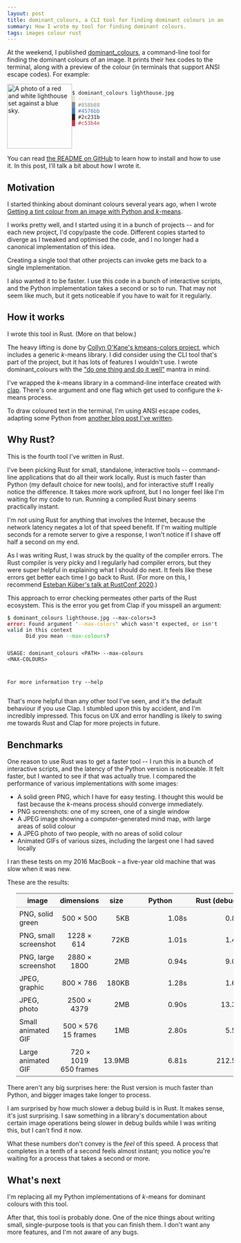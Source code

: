 ```yaml
---
layout: post
title: dominant_colours, a CLI tool for finding dominant colours in an image
summary: How I wrote my tool for finding dominant colours.
tags: images colour rust
---
```


At the weekend, I published [dominant_colours], a command-line tool for finding the dominant colours of an image.
It prints their hex codes to the terminal, along with a preview of the colour (in terminals that support ANSI escape codes).
For example:

<style>
  @media screen and (min-width: 500px) {
    #lighthouse_example {
      display: grid;
      grid-template-columns: 150px auto;
    }

    #lighthouse_example img {
      grid-row-start: 1;
      grid-column-start: 1;
      grid-column-end: 1;
    }

    #lighthouse_example pre {
      grid-row-start: 1;
      grid-column-start: 2;
      grid-column-end: 2;
    }
  }
</style>

<div id="lighthouse_example">
  <img src="/images/2021/lighthouse.jpg" style="width: 150px;" alt="A photo of a red and white lighthouse set against a blue sky.">
  <pre><code>$ dominant_colours lighthouse.jpg</code>
<code style="color: #e9e4d7;">█ #e9e4d7</code>
<code style="color: #858b88;">█ #858b88</code>
<code style="color: #4576bb;">█ #4576bb</code>
<code style="color: #2c231b;">█ #2c231b</code>
<code style="color: #c53b4e;">█ #c53b4e</code></pre>
</div>

You can read [the README on GitHub][dominant_colours] to learn how to install and how to use it.
In this post, I'll talk a bit about how I wrote it.

## Motivation

I started thinking about dominant colours several years ago, when I wrote [Getting a tint colour from an image with Python and *k*-means][kmeans].

I works pretty well, and I started using it in a bunch of projects -- and for each new project, I'd copy/paste the code.
Different copies started to diverge as I tweaked and optimised the code, and I no longer had a canonical implementation of this idea.

Creating a single tool that other projects can invoke gets me back to a single implementation.

I also wanted it to be faster.
I use this code in a bunch of interactive scripts, and the Python implementation takes a second or so to run.
That may not seem like much, but it gets noticeable if you have to wait for it regularly.



## How it works

I wrote this tool in Rust.
(More on that below.)

The heavy lifting is done by [Collyn O'Kane's kmeans-colors project][kmeans_lib], which includes a generic *k*-means library.
I did consider using the CLI tool that's part of the project, but it has lots of features I wouldn't use.
I wrote dominant_colours with the ["do one thing and do it well"][do_one_thing] mantra in mind.

I've wrapped the *k*-means library in a command-line interface created with [clap].
There's one argument and one flag which get used to configure the *k*-means process.

To draw coloured text in the terminal, I'm using ANSI escape codes, adapting some Python from [another blog post I've written][ansi].



## Why Rust?

This is the fourth tool I've written in Rust.

I've been picking Rust for small, standalone, interactive tools -- command-line applications that do all their work locally.
Rust is much faster than Python (my default choice for new tools), and for interactive stuff I really notice the difference.
It takes more work upfront, but I no longer feel like I'm waiting for my code to run.
Running a compiled Rust binary seems practically instant.

I'm not using Rust for anything that involves the Internet, because the network latency negates a lot of that speed benefit.
If I'm waiting multiple seconds for a remote server to give a response, I won't notice if I shave off half a second on my end.

As I was writing Rust, I was struck by the quality of the compiler errors.
The Rust compiler is very picky and I regularly had compiler errors, but they were super helpful in explaining what I should do next.
It feels like these errors get better each time I go back to Rust.
(For more on this, I recommend [Esteban Küber's talk at RustConf 2020][esteban].)

This approach to error checking permeates other parts of the Rust ecosystem.
This is the error you get from Clap if you misspell an argument:

<div class="language-console highlighter-rouge">
<div class="highlight">
<pre class="highlight">
<code><span class="gp">$</span> dominant_colours lighthouse.jpg --max-colors=3</code>
<code><span class="go"><span style="font-weight: bold; color: #d01c11;">error:</span> Found argument '<span style="color: #d0a311;">--max-colors</span>' which wasn't expected, or isn't valid in this context
      Did you mean <span style="color: #11d01c">--max-colours</span>?

USAGE:
    dominant_colours &lt;PATH&gt; --max-colours &lt;MAX-COLOURS&gt;

For more information try --help</span></code></pre>
</div>
</div>

That's more helpful than any other tool I've seen, and it's the default behaviour if you use Clap.
I stumbled upon this by accident, and I'm incredibly impressed.
This focus on UX and error handling is likely to swing me towards Rust and Clap for more projects in future.



## Benchmarks

<style>
  tr td:nth-child(2) {
    text-align: center;
  }

  tr td:nth-child(3), tr td:nth-child(4), tr td:nth-child(5), tr td:nth-child(6) {
    text-align: right;
  }

  table {
    width: calc(100% - 40px);
    border-collapse: collapse;
    margin-top: 1em;
    margin-bottom: 1em;
    background-color: rgba(182,182,182,0.09);
    margin-left: 20px;
    margin-right: 20px;
  }

  th {
    border-top:    3px solid rgba(153,153,153,0.6);
    border-bottom: 1.5px solid rgba(153,153,153,0.6);
  }

  table tr:last-child td {
    border-bottom: 3px solid rgba(153,153,153,0.6);
  }

  td, th {
    padding: 5px;
  }

  tr td:nth-child(1), tr th:nth-child(1) {
    padding-left: 8px;
  }

  tr td:last-child, tr th:last-child {
    padding-right: 8px;
  }
</style>

One reason to use Rust was to get a faster tool -- I run this in a bunch of interactive scripts, and the latency of the Python version is noticeable.
It felt faster, but I wanted to see if that was actually true.
I compared the performance of various implementations with some images:

-   A solid green PNG, which I have for easy testing.
    I thought this would be fast because the *k*-means process should converge immediately.
-   PNG screenshots: one of my screen, one of a single window
-   A JPEG image showing a computer-generated mind map, with large areas of solid colour
-   A JPEG photo of two people, with no areas of solid colour
-   Animated GIFs of various sizes, including the largest one I had saved locally

I ran these tests on my 2016 MacBook – a five-year old machine that was slow when it was new.

These are the results:

<table style="width: 100%;">
  <tr class="header">
    <th>image</th>
    <th>dimensions</th>
    <th>size</th>
    <th style="min-width: 123px;">Python</th>
    <th style="min-width: 123px;">Rust (debug)</th>
    <th style="min-width: 123px;">Rust (release)</th>
  </tr>
  <tr>
    <td style="padding-right: 10px;">PNG, solid green</td>
    <td>500 &times; 500</td>
    <td>5KB</td>
    <td>1.08s</td>
    <td>0.89s</td>
    <td>0.06s</td>
  </tr>
  <tr>
    <td>PNG, small screenshot</td>
    <td>1228 &times; 614&nbsp;</td>
    <td>72KB</td>
    <td>1.01s</td>
    <td>1.49s</td>
    <td>0.05s</td>
  </tr>
  <tr>
    <td>PNG, large screenshot</td>
    <td>2880 &times; 1800</td>
    <td>2MB</td>
    <td>0.94s</td>
    <td>9.06s</td>
    <td>0.18s</td>
  </tr>
  <tr>
    <td>JPEG, graphic</td>
    <td>800 &times; 786</td>
    <td>180KB</td>
    <td>1.28s</td>
    <td>1.61s</td>
    <td>0.17s</td>
  </tr>
  <tr>
    <td>JPEG, photo</td>
    <td>2500 &times; 4379</td>
    <td>2MB</td>
    <td>0.90s</td>
    <td>13.37s</td>
    <td>0.51s</td>
  </tr>
  <tr>
    <td>Small animated GIF</td>
    <td>&nbsp;500 &times; 576<br/>15 frames</td>
    <td>1MB</td>
    <td>2.80s</td>
    <td>5.55s</td>
    <td>0.17s</td>
  </tr>
  <tr>
    <td>Large animated GIF</td>
    <td>&nbsp;720 &times; 1019<br/>650 frames</td>
    <td>13.9MB</td>
    <td>6.81s</td>
    <td>212.50s</td>
    <td>6.19s</td>
  </tr>
</table>

There aren't any big surprises here: the Rust version is much faster than Python, and bigger images take longer to process.

I am surprised by how much slower a debug build is in Rust.
It makes sense, it's just surprising.
I saw something in a library's documentation about certain image operations being slower in debug builds while I was writing this, but I can't find it now.

What these numbers don't convey is the *feel* of this speed.
A process that completes in a tenth of a second feels almost instant; you notice you're waiting for a process that takes a second or more.



## What's next

I'm replacing all my Python implementations of *k*-means for dominant colours with this tool.

After that, this tool is probably done.
One of the nice things about writing small, single-purpose tools is that you can finish them.
I don't want any more features, and I'm not aware of any bugs.

[dominant_colours]: https://github.com/alexwlchan/dominant_colours
[kmeans]: /2019/08/finding-tint-colours-with-k-means/
[kmeans_lib]: https://github.com/okaneco/kmeans-colors
[do_one_thing]: https://en.wikipedia.org/wiki/Unix_philosophy#Do_One_Thing_and_Do_It_Well
[clap]: https://crates.io/crates/clap
[ansi]: /2021/04/coloured-squares/
[esteban]: https://www.youtube.com/watch?v=Z6X7Ada0ugE
